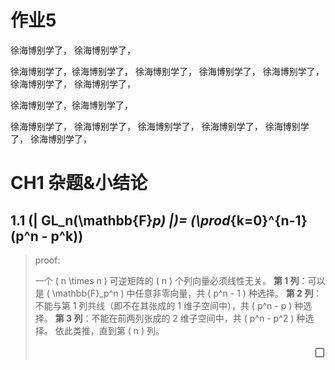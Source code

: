 # 作业5
徐海博别学了，
徐海博别学了，



徐海博别学了，徐海博别学了，
徐海博别学了，
徐海博别学了，
徐海博别学了，
徐海博别学了，
徐海博别学了，

徐海博别学了，徐海博别学了，


徐海博别学了，
徐海博别学了，
徐海博别学了，
徐海博别学了，
徐海博别学了，
徐海博别学了，

<link rel="stylesheet" type="text/css" href="http://zlyd.iccnconn.com/markdowncss/stylelib/typora-purple-theme-1.5.7/purple.css">


# CH1 杂题&小结论
## 1.1 \(| GL_n(\mathbb{F}_p) |\)=  \(\prod_{k=0}^{n-1} (p^n - p^k)\)
> proof:
> 
>    一个 \( n \times n \) 可逆矩阵的 \( n \) 个列向量必须线性无关。
>   **第 1 列**：可以是 \( \mathbb{F}_p^n \) 中任意非零向量，共 \( p^n - 1 \) 种选择。
>    **第 2 列**：不能与第 1 列共线（即不在其张成的 1 维子空间中），共 \( p^n - p \) 种选择。
>   **第 3 列**：不能在前两列张成的 2 维子空间中，共 \( p^n - p^2 \) 种选择。
>    依此类推，直到第 \( n \) 列。
> <div style="text-align: right;font-size: 20px;">▢</div>

